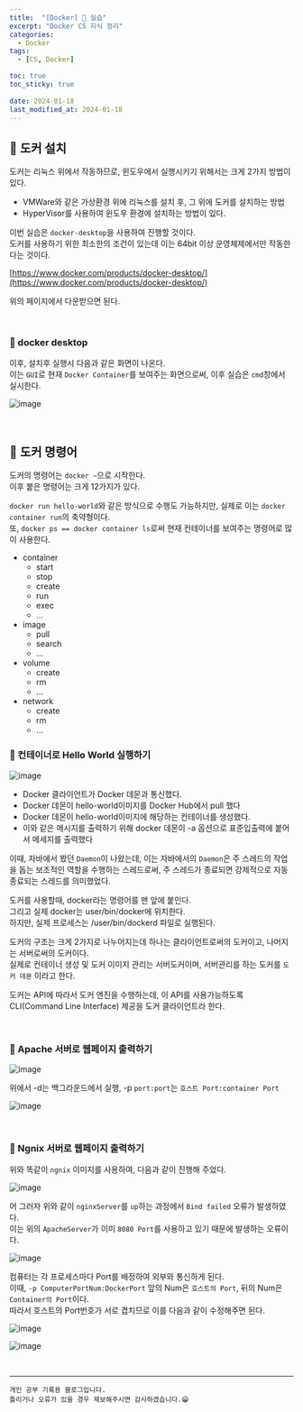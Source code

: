 ```yaml
---
title:  "[Docker] 🐋 실습"
excerpt: "Docker CS 지식 정리"
categories:
  - Docker
tags:
  - [CS, Docker]

toc: true
toc_sticky: true
 
date: 2024-01-18
last_modified_at: 2024-01-18
---
```


## 📖 도커 설치

도커는 리눅스 위에서 작동하므로, 윈도우에서 실행시키기 위해서는 크게 2가지 방법이 있다.  
 - VMWare와 같은 가상환경 위에 리눅스를 설치 후, 그 위에 도커를 설치하는 방법
 - HyperVisor를 사용하여 윈도우 환경에 설치하는 방법이 있다.

이번 실습은 `docker-desktop`을 사용하여 진행할 것이다.  
도커를 사용하기 위한 최소한의 조건이 있는데 이는 64bit 이상 운영체제에서만 작동한다는 것이다.

[https://www.docker.com/products/docker-desktop/](https://www.docker.com/products/docker-desktop/)

위의 페이지에서 다운받으면 된다.  

<br>

### 🍄 docker desktop

이후, 설치후 실행시 다음과 같은 화면이 나온다.  
이는 `GUI`로 현재 `Docker Container`를 보여주는 화면으로써, 이후 실습은 `cmd`창에서 실시한다.  

![image](https://github.com/yyechan0602/yyechan0602.github.io/assets/37824506/8e4f0353-ac16-4d97-9c50-5f9e0180a3fc)

<br>

## 📖 도커 명령어

도커의 명령어는 `docker ~`으로 시작한다.  
이후 붙은 명령어는 크게 12가지가 있다.  

`docker run hello-world`와 같은 방식으로 수행도 가능하지만, 실제로 이는 `docker container run`의 축약형이다.  
또, `docker ps == docker container ls`로써 현재 컨테이너를 보여주는 명령어로 많이 사용한다.  

 - container
   - start
   - stop
   - create
   - run
   - exec
   - ...
 - image
   - pull
   - search
   - ...
 - volume
   - create
   - rm
   - ...
 - network
   - create
   - rm
   - ...

### 🍄 컨테이너로 Hello World 실행하기

![image](https://github.com/yyechan0602/yyechan0602.github.io/assets/37824506/e63a6cd8-9630-4a46-92e0-8d2c622aeccd)

 - Docker 클라이언트가 Docker 데몬과 통신했다.
 - Docker 데몬이 hello-world이미지를 Docker Hub에서 pull 했다
 - Docker 데몬이 hello-world이미지에 해당하는 컨테이너를 생성했다.
 - 이와 같은 메시지를 출력하기 위해 docker 데몬이 -a 옵션으로 표준입출력에 붙어서 메세지를 출력했다

이때, 자바에서 봤던 `Daemon`이 나왔는데, 이는 자바에서의 `Daemon`은 주 스레드의 작업을 돕는 보조적인 역할을 수행하는 스레드로써, 주 스레드가 종료되면 강제적으로 자동 종료되는 스레드를 의미했었다.  

도커를 사용할때, docker라는 명령어를 맨 앞에 붙인다.  
그리고 실제 docker는 user/bin/docker에 위치한다.  
하지만, 실제 프로세스는 /user/bin/dockerd 파일로 실행된다.  

도커의 구조는 크게 2가지로 나누어지는데 하나는 클라이언트로써의 도커이고, 나머지는 서버로써의 도커이다.  
실제로 컨테이너 생성 및 도커 이미지 관리는 서버도커이며, 서버관리를 하는 도커를 `도커 데몬` 이라고 한다.  

도커는 API에 따라서 도커 엔진을 수행하는데, 이 API를 사용가능하도록 CLI(Command Line Interface) 제공을 도커 클라이언트라 한다.  

<br>

### 🍄 Apache 서버로 웹페이지 출력하기  

![image](https://github.com/yyechan0602/yyechan0602.github.io/assets/37824506/11408803-5385-451d-9e50-0e8d9982ca49)  

위에서 -d는 백그라운드에서 실행, -p `port:port`는 `호스트 Port:container Port`

![image](https://github.com/yyechan0602/yyechan0602.github.io/assets/37824506/93c0ee91-1a6e-4fa6-bcc4-485854a6f8d3)  

<br>

### 🍄 Ngnix 서버로 웹페이지 출력하기  

위와 똑같이 `ngnix` 이미지를 사용하여, 다음과 같이 진행해 주었다.  

![image](https://github.com/yyechan0602/yyechan0602.github.io/assets/37824506/ea33dbc4-1165-4acc-9207-314219d8d537)  

어 그러자 위와 같이 `nginxServer`를 `up`하는 과정에서 `Bind failed` 오류가 발생하였다.  
이는 위의 `ApacheServer`가 이미 `8080 Port`를 사용하고 있기 때문에 발생하는 오류이다.  

![image](https://github.com/yyechan0602/yyechan0602.github.io/assets/37824506/505afb9b-a209-4f08-a8f5-046193a2783f)  

컴퓨터는 각 프로세스마다 Port를 배정하여 외부와 통신하게 된다.  
이때, `-p ComputerPortNum:DockerPort` 앞의 Num은 `호스트의 Port`, 뒤의 Num은 `Container의 Port`이다.  
따라서 호스트의 Port번호가 서로 겹치므로 이를 다음과 같이 수정해주면 된다.

![image](https://github.com/yyechan0602/yyechan0602.github.io/assets/37824506/a9e668f0-2fab-4962-9882-da14d5d06ab2)  

![image](https://github.com/yyechan0602/yyechan0602.github.io/assets/37824506/ed10e868-78f0-4314-90f7-4e3ea1829902)  

<br>

***
    개인 공부 기록용 블로그입니다.
    틀리거나 오류가 있을 경우 제보해주시면 감사하겠습니다.😁